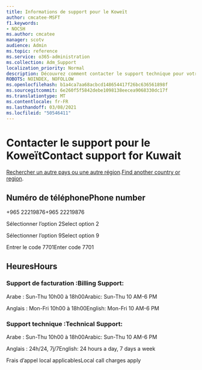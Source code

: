 ```yaml
---
title: Informations de support pour le Koweït
author: cmcatee-MSFT
f1.keywords:
- NOCSH
ms.author: cmcatee
manager: scotv
audience: Admin
ms.topic: reference
ms.service: o365-administration
ms.collection: Adm_Support
localization_priority: Normal
description: Découvrez comment contacter le support technique pour votre pays ou région.
ROBOTS: NOINDEX, NOFOLLOW
ms.openlocfilehash: b1a4ca7aa68acbcd148654417f26bc636561898f
ms.sourcegitcommit: 6e260f5f5842debe1098138eecea9068330dc17f
ms.translationtype: MT
ms.contentlocale: fr-FR
ms.lasthandoff: 03/08/2021
ms.locfileid: "50546411"
---
```

# <a name="contact-support-for-kuwait"></a><span data-ttu-id="7cc96-103">Contacter le support pour le Koweït</span><span class="sxs-lookup"><span data-stu-id="7cc96-103">Contact support for Kuwait</span></span>

<span data-ttu-id="7cc96-104">[Rechercher un autre pays ou une autre région](../contact-support-for-business-products.md).</span><span class="sxs-lookup"><span data-stu-id="7cc96-104">[Find another country or region](../contact-support-for-business-products.md).</span></span>

## <a name="phone-number"></a><span data-ttu-id="7cc96-105">Numéro de téléphone</span><span class="sxs-lookup"><span data-stu-id="7cc96-105">Phone number</span></span>
<span data-ttu-id="7cc96-106">+965 22219876</span><span class="sxs-lookup"><span data-stu-id="7cc96-106">+965 22219876</span></span>

<span data-ttu-id="7cc96-107">Sélectionner l’option 2</span><span class="sxs-lookup"><span data-stu-id="7cc96-107">Select option 2</span></span>

<span data-ttu-id="7cc96-108">Sélectionner l’option 9</span><span class="sxs-lookup"><span data-stu-id="7cc96-108">Select option 9</span></span>

<span data-ttu-id="7cc96-109">Entrer le code 7701</span><span class="sxs-lookup"><span data-stu-id="7cc96-109">Enter code 7701</span></span>

## <a name="hours"></a><span data-ttu-id="7cc96-110">Heures</span><span class="sxs-lookup"><span data-stu-id="7cc96-110">Hours</span></span>
### <a name="billing-support"></a><span data-ttu-id="7cc96-111">Support de facturation :</span><span class="sxs-lookup"><span data-stu-id="7cc96-111">Billing Support:</span></span>

<span data-ttu-id="7cc96-112">Arabe : Sun-Thu 10h00 à 18h00</span><span class="sxs-lookup"><span data-stu-id="7cc96-112">Arabic: Sun-Thu 10 AM-6 PM</span></span>

<span data-ttu-id="7cc96-113">Anglais : Mon-Fri 10h00 à 18h00</span><span class="sxs-lookup"><span data-stu-id="7cc96-113">English: Mon-Fri 10 AM-6 PM</span></span>

### <a name="technical-support"></a><span data-ttu-id="7cc96-114">Support technique :</span><span class="sxs-lookup"><span data-stu-id="7cc96-114">Technical Support:</span></span>

<span data-ttu-id="7cc96-115">Arabe : Sun-Thu 10h00 à 18h00</span><span class="sxs-lookup"><span data-stu-id="7cc96-115">Arabic: Sun-Thu 10 AM-6 PM</span></span>

<span data-ttu-id="7cc96-116">Anglais : 24h/24, 7j/7</span><span class="sxs-lookup"><span data-stu-id="7cc96-116">English: 24 hours a day, 7 days a week</span></span>

<span data-ttu-id="7cc96-117">Frais d’appel local applicables</span><span class="sxs-lookup"><span data-stu-id="7cc96-117">Local call charges apply</span></span>
